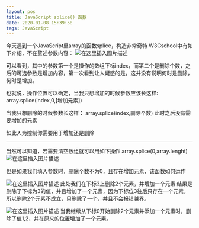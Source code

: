 ```yaml
---
layout: pos
title: JavaScript splice() 函数
date: 2020-01-08 15:39:58
tags: JavaScript
---
```

今天遇到一个JavaScript里array的函数splice，构造非常奇特
W3Cschool中有如下介绍，不在赘述参数内容：
![在这里插入图片描述](https://img-blog.csdnimg.cn/20190902134911131.png?x-oss-process=image/watermark,type_ZmFuZ3poZW5naGVpdGk,shadow_10,text_aHR0cHM6Ly9ibG9nLmNzZG4ubmV0L2t1cm9uZWtvbmFubw==,size_16,color_FFFFFF,t_70)

可以看到，其中的参数第一个是操作的数组下标index，而第二个是删除个数，之后的可选参数是增加内容，第一次看到让人疑惑的是，这并没有说明何时是删除，何时是增加。

也就说，操作位置可以确定，当我只想增加的时候参数应该长这样:
array.splice(index,0,[增加元素])

当我只想删除的时候参数长这样：
array.splice(index,删除个数)
此时之后没有需要增加的元素

如此人为控制你需要用于增加还是删除
***
当然可以知道，若需要清空数组就可以用如下操作
array.splice(0,array.lenght)
![在这里插入图片描述](https://img-blog.csdnimg.cn/20190902135426375.png)


但是如果我们填入参数时，删除个数不为0，且存在增加元素，该函数如何运作

![在这里插入图片描述](https://img-blog.csdnimg.cn/2019090213553287.png)
此处我们在下标3上删除2个元素，并增加一个元素
结果是删除了下标为3的值，并且增加了一个元素，因为下标位3往后只存在一个元素，所以删除2个元素不成立，只删除了一个，并且不会报错越界。

![在这里插入图片描述](https://img-blog.csdnimg.cn/20190902135717549.png)
当我继续从下标0开始删除2个元素并添加一个元素时，删除了值1,2，并在原来的位置增加了一个元素。
